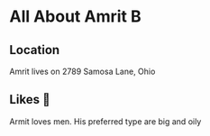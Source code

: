 # All About Amrit B
## Location
Amrit lives on 2789 Samosa Lane, Ohio
## Likes 🍆
Armit loves men. His preferred type are big and oily
